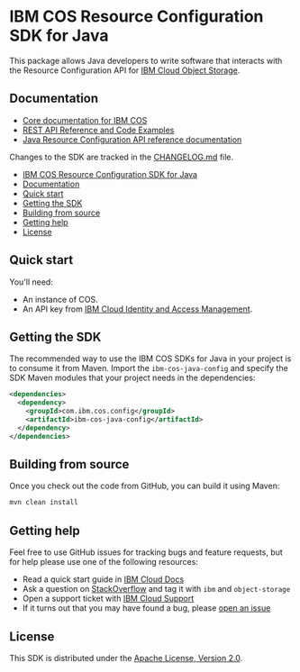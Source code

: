 # IBM COS Resource Configuration SDK for Java

This package allows Java developers to write software that interacts with the Resource Configuration API for [IBM
Cloud Object Storage](https://cloud.ibm.com/apidocs/cos/cos-configuration).

## Documentation

* [Core documentation for IBM COS](https://cloud.ibm.com/docs/services/cloud-object-storage/getting-started.html)
* [REST API Reference and Code Examples](https://cloud.ibm.com/apidocs/cos/cos-configuration)
* [Java Resource Configuration API reference documentation](https://ibm.github.io/ibm-cos-sdk-java-config)

Changes to the SDK are tracked in the [CHANGELOG.md][changes-file] file.

* [IBM COS Resource Configuration SDK for Java](#ibm-cos-resource-configuration-sdk-for-java)
* [Documentation](#documentation)
* [Quick start](#quick-start)
* [Getting the SDK](#getting-the-sdk)
* [Building from source](#building-from-source)
* [Getting help](#getting-help)
* [License](#license)

## Quick start

You'll need:

* An instance of COS.
* An API key from [IBM Cloud Identity and Access Management](https://cloud.ibm.com/docs/iam/users_roles.html).

## Getting the SDK

The recommended way to use the IBM COS SDKs for Java in your project is to consume it from Maven. Import the `ibm-cos-java-config` and specify the SDK Maven modules that your project needs in the dependencies:

```xml
<dependencies>
  <dependency>
    <groupId>com.ibm.cos.config</groupId>
    <artifactId>ibm-cos-java-config</artifactId>
  </dependency>
</dependencies>
```

## Building from source

Once you check out the code from GitHub, you can build it using Maven:

```sh
mvn clean install
```

## Getting help

Feel free to use GitHub issues for tracking bugs and feature requests, but for help please use one of the following resources:

* Read a quick start guide in [IBM Cloud Docs][bluemix-docs]
* Ask a question on [StackOverflow][stack-overflow] and tag it with `ibm` and `object-storage`
* Open a support ticket with [IBM Cloud Support][ibm-bluemix-support]
* If it turns out that you may have found a bug, please [open an issue][open-an-issue]

[changes-file]: ./CHANGELOG.md
[bluemix-docs]: https://cloud.ibm.com/docs/services/cloud-object-storage/
[stack-overflow]: https://stackoverflow.com/questions/tagged/object-storage+ibm
[ibm-bluemix-support]: https://cloud.ibm.com/unifiedsupport/supportcenter
[open-an-issue]: https://github.com/ibm/ibm-cos-sdk-java-config/issues/new

## License

This SDK is distributed under the
[Apache License, Version 2.0](http://www.apache.org/licenses/LICENSE-2.0).

